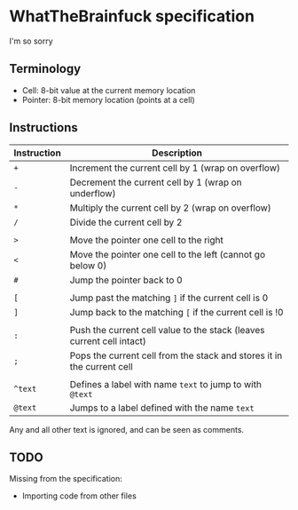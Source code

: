 # WhatTheBrainfuck specification
I'm so sorry

## Terminology
- Cell: 8-bit value at the current memory location
- Pointer: 8-bit memory location (points at a cell)

## Instructions
| Instruction | Description |
|-------------|-------------|
| `+` | Increment the current cell by 1 (wrap on overflow) |
| `-` | Decrement the current cell by 1 (wrap on underflow) |
| `*` | Multiply the current cell by 2 (wrap on overflow) |
| `/` | Divide the current cell by 2 |
|||
| `>` | Move the pointer one cell to the right |
| `<` | Move the pointer one cell to the left (cannot go below 0) |
| `#` | Jump the pointer back to 0 |
|||
| `[` | Jump past the matching `]` if the current cell is 0 |
| `]` | Jump back to the matching `[` if the current cell is !0 |
|||
| `:` | Push the current cell value to the stack (leaves current cell intact) |
| `;` | Pops the current cell from the stack and stores it in the current cell |
|||
| `^text` | Defines a label with name `text` to jump to with `@text` |
| `@text` | Jumps to a label defined with the name `text` |

Any and all other text is ignored, and can be seen as comments.

## TODO
Missing from the specification:
- Importing code from other files
